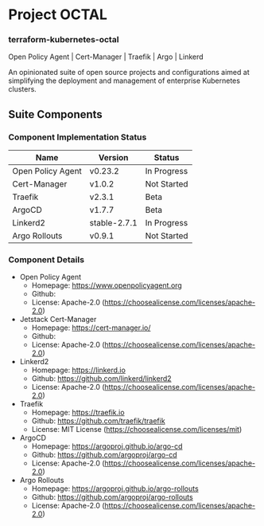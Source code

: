 # Project OCTAL
### terraform-kubernetes-octal

Open Policy Agent | Cert-Manager | Traefik | Argo | Linkerd

An opinionated suite of open source projects and configurations aimed at simplifying the deployment and management of enterprise Kubernetes clusters.

## Suite Components
### Component Implementation Status
| Name                  | Version   | Status    |
| --------------------- | --------- | --------- |
| Open Policy Agent     | v0.23.2 | In Progress  |
| Cert-Manager | v1.0.2 | Not Started  |
| Traefik               | v2.3.1 | Beta  |
| ArgoCD                | v1.7.7 | Beta  |
| Linkerd2              | stable-2.7.1  | In Progress  |
| Argo Rollouts         | v0.9.1 | Not Started  |

### Component Details
- Open Policy Agent
    - Homepage: https://www.openpolicyagent.org
    - Github: 
    - License: Apache-2.0 (https://choosealicense.com/licenses/apache-2.0)
- Jetstack Cert-Manager
    - Homepage: https://cert-manager.io/
    - Github:
    - License: Apache-2.0 (https://choosealicense.com/licenses/apache-2.0)
- Linkerd2
    - Homepage: https://linkerd.io
    - Github: https://github.com/linkerd/linkerd2
    - License: Apache-2.0 (https://choosealicense.com/licenses/apache-2.0)
- Traefik
    - Homepage: https://traefik.io
    - Github: https://github.com/traefik/traefik
    - License: MIT License (https://choosealicense.com/licenses/mit)
- ArgoCD
    - Homepage: https://argoproj.github.io/argo-cd
    - Github: https://github.com/argoproj/argo-cd
    - License: Apache-2.0 (https://choosealicense.com/licenses/apache-2.0)
- Argo Rollouts
    - Homepage: https://argoproj.github.io/argo-rollouts
    - Github: https://github.com/argoproj/argo-rollouts
    - License: Apache-2.0 (https://choosealicense.com/licenses/apache-2.0)

